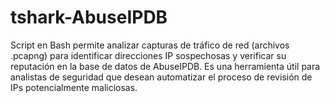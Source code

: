 # tshark-AbuseIPDB
Script en Bash permite analizar capturas de tráfico de red (archivos .pcapng) para identificar direcciones IP sospechosas y verificar su reputación en la base de datos de AbuseIPDB. Es una herramienta útil para analistas de seguridad que desean automatizar el proceso de revisión de IPs potencialmente maliciosas.
